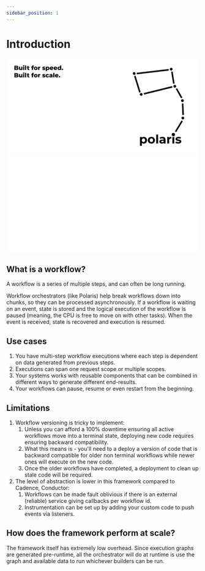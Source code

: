```yaml
---
sidebar_position: 1
---
```


# Introduction
![Light themed header](./assets/polaris-header-light.svg#gh-light-mode-only)![Dark themed header](./assets/polaris-header-dark.svg#gh-dark-mode-only)
## What is a workflow?
A workflow is a series of multiple steps, and can often be long running. 

Workflow orchestrators (like Polaris) help break workflows down into chunks, so they can be processed asynchronously. If a workflow is waiting on an event, state is stored and the logical execution of the workflow is paused (meaning, the CPU is free to move on with other tasks). When the event is received, state is recovered and execution is resumed.

## Use cases
1. You have multi-step workflow executions where each step is dependent on data generated from previous steps.
2. Executions can span one request scope or multiple scopes.
3. Your systems works with reusable components that can be combined in different ways to generate different end-results.
4. Your workflows can pause, resume or even restart from the beginning.

## Limitations
1. Workflow versioning is tricky to implement:
   1. Unless you can afford a 100% downtime ensuring all active workflows move into a terminal state, deploying new code requires ensuring backward compatibility.
   2. What this means is - you'll need to a deploy a version of code that is backward compatible for older non terminal workflows while newer ones will execute on the new code.
   3. Once the older workflows have completed, a deployment to clean up stale code will be required.
2. The level of abstraction is lower in this framework compared to Cadence, Conductor:
   1. Workflows can be made fault oblivious if there is an external (reliable) service giving callbacks per workflow id.
   2. Instrumentation can be set up by adding your custom code to push events via listeners.

## How does the framework perform at scale?
The framework itself has extremely low overhead. Since execution graphs are generated pre-runtime, all the orchestrator will do at runtime is use the graph and available data to run whichever builders can be run. 